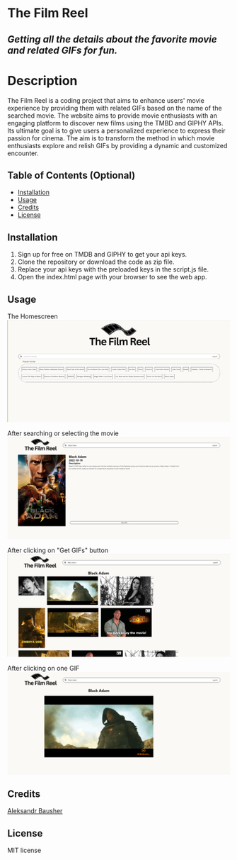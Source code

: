 # The Film Reel
## *Getting all the details about the favorite movie and related GIFs for fun.*

# Description
The Film Reel is a coding project that aims to enhance users' movie experience by providing them with related GIFs based on the name of the searched movie. The website aims to provide movie enthusiasts with an engaging platform to discover new films using the TMBD and GIPHY APIs. Its ultimate goal is to give users a personalized experience to express their passion for cinema. The aim is to transform the method in which movie enthusiasts explore and relish GIFs by providing a dynamic and customized encounter.

## Table of Contents (Optional)

- [Installation](#installation)
- [Usage](#usage)
- [Credits](#credits)
- [License](#license)


## Installation
1. Sign up for free on TMDB and GIPHY to get your api keys.
2. Clone the repository or download the code as zip file.
3. Replace your api keys with the preloaded keys in the script.js file.
4. Open the index.html page with your browser to see the web app.

## Usage

The Homescreen
![alt text](images/screenshot.png)

After searching or selecting the movie
![alt text](images/screenshot2.png)

After clicking on "Get GIFs" button
![alt text](images/screenshot3.png)

After clicking on one GIF
![alt text](images/screenshot4.png)

## Credits

[Aleksandr Bausher](https://www.github.com/aleksandrbausher)

## License
MIT license
